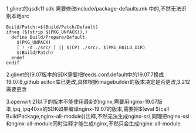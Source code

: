 1.glinet的qsdk11 sdk 需要修改include/package-defaults.mk 中的,不然无法识别本地src
```
Build/Patch:=$(Build/Patch/Default)
ifneq ($(strip $(PKG_UNPACK)),)
  define Build/Prepare/Default
	$(PKG_UNPACK)
	[ ! -d ./src/ ] || $(CP) ./src/. $(PKG_BUILD_DIR)
	$(Build/Patch)
  endef
endif
```
2.glinet的19.07版本的SDK需要把feeds.conf.default中的19.07.7换成19.07.8,github aciton库已更改,具体根据imagebuilder的版本决定是否更改,3.212需要更改

3.openwrt 21以下的版本不能使用最新的nginx,需要用nginx-19.07版本,ipq_ipq40xx的SDK如果编译nginx-19.07的版本,需要把$(eval $(call BuildPackage,nginx-all-module))注释,不然无法生成nginx-ssl,同理把nginx-ssl和nginx-all-module同时注释才能生成nginx,不然只会生成nginx-all-module